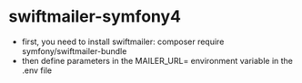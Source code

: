 # swiftmailer-symfony4
- first, you need to install swiftmailer: composer require symfony/swiftmailer-bundle
- then define parameters in the MAILER_URL= environment variable in the .env file
